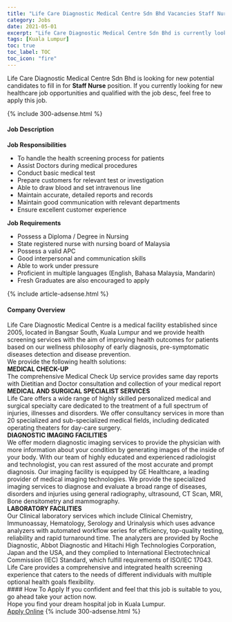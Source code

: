 ```yaml
---
title: "Life Care Diagnostic Medical Centre Sdn Bhd Vacancies Staff Nurse" 
category: Jobs 
date: 2021-05-01 
excerpt: "Life Care Diagnostic Medical Centre Sdn Bhd is currently looking for suitable person to fill in the Staff Nurse which positioned at Kuala Lumpur" 
tags: [Kuala Lumpur] 
toc: true 
toc_label: TOC 
toc_icon: "fire" 
--- 
```


<p>Life Care Diagnostic Medical Centre Sdn Bhd is looking for new potential candidates to fill in for <b>Staff Nurse</b> position. If you currently looking for new healthcare job opportunities and qualified with the job desc, feel free to apply this job.
</p>{% include 300-adsense.html %} 
<div><div><h4>Job Description</h4></div><div><div><span><div><p><strong>Job Responsibilities</strong></p><ul><li>To handle the health screening process for patients</li><li>Assist Doctors during medical procedures</li><li>Conduct basic medical test</li><li>Prepare customers for relevant test or investigation</li><li>Able to draw blood and set intravenous line</li><li>Maintain accurate, detailed reports and records</li><li>Maintain good communication with relevant departments</li><li>Ensure excellent customer experience</li></ul><p><strong>Job Requirements</strong></p><ul><li>Possess a Diploma / Degree in Nursing</li><li>State registered nurse with nursing board of Malaysia</li><li>Possess a valid APC</li><li>Good interpersonal and communication skills</li><li>Able to work under pressure</li><li>Proficient in multiple languages (English, Bahasa Malaysia, Mandarin)</li><li>Fresh Graduates are also encouraged to apply</li></ul></div></span></div></div></div> 
{% include article-adsense.html %} 
<div><div><h4>Company Overview</h4></div><div><div><span><div><div>
<div>Life Care Diagnostic Medical Centre is a medical facility established since 2005, located in Bangsar South, Kuala Lumpur and we provide health screening services with the aim of improving health outcomes for patients based on our wellness philosophy of early diagnosis, pre-symptomatic diseases detection and disease prevention.</div>
<div>We provide the following health solutions:</div>
<div><strong>MEDICAL CHECK-UP</strong></div>
<div>The comprehensive Medical Check Up service provides same day reports with Dietitian and Doctor consultation and collection of your medical report</div>
<div><strong>MEDICAL AND SURGICAL SPECIALIST SERVICES</strong></div>
<div>Life Care offers a wide range of highly skilled personalized medical and surgical specialty care dedicated to the treatment of a full spectrum of injuries, illnesses and disorders. We offer consultancy services in more than 20 specialized and sub-specialized medical fields, including dedicated operating theaters for day-care surgery.</div>
<div><strong>DIAGNOSTIC IMAGING FACILITIES</strong></div>
<div>We offer modern diagnostic imaging services to provide the physician with more information about your condition by generating images of the inside of your body. With our team of highly educated and experienced radiologist and technologist, you can rest assured of the most accurate and prompt diagnosis. Our imaging facility is equipped by GE Healthcare, a leading provider of medical imaging technologies. We provide the specialized imaging services to diagnose and evaluate a broad range of diseases, disorders and injuries using general radiography, ultrasound, CT Scan, MRI, Bone densitometry and mammography.</div>
<div><strong>LABORATORY FACILITIES</strong></div>
<div>Our Clinical laboratory services which include Clinical Chemistry, Immunoassay, Hematology, Serology and Urinalysis which uses advance analyzers with automated workflow series for efficiency, top-quality testing, reliability and rapid turnaround time. The analyzers are provided by Roche Diagnostic, Abbot Diagnostic and Hitachi High Technologies Corporation, Japan and the USA, and they complied to International Electrotechnical Commission (IEC) Standard, which fulfill requirements of ISO/IEC 17043.</div>
<div>Life Care provides a comprehensive and integrated health screening experience that caters to the needs of different individuals with multiple optional health goals flexibility.</div>
</div></div></span></div></div></div> 
#### How To Apply 
If you confident and feel that this job is suitable to you, go ahead take your action now. <br/> 
Hope you find your dream hospital job in Kuala Lumpur. <br/> 
<a href="https://www.jobstreet.com.my/en/job/staff-nurse-4538065?jobId=jobstreet-my-job-4538065" class="btn btn--warning" target="_blank" rel="nofollow noopenner">Apply Online</a> 
{% include 300-adsense.html %} 